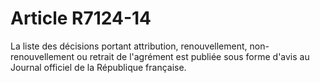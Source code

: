 # Article R7124-14

La liste des décisions portant attribution, renouvellement, non-renouvellement ou retrait de l'agrément est publiée sous forme d'avis au Journal officiel de la République française.